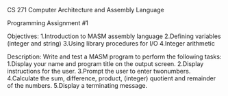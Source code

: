 CS 271 Computer Architecture and Assembly Language

Programming Assignment #1

Objectives:
  1.Introduction to MASM assembly language
  2.Defining variables (integer and string)
  3.Using library procedures for I/O
  4.Integer arithmetic

Description: 
  Write and test a MASM program to perform the following tasks:
  1.Display your name and program title on the output screen.
  2.Display instructions for the user.
  3.Prompt the user to enter twonumbers.
  4.Calculate the sum, difference, product, (integer) quotient and remainder of the numbers.
  5.Display a terminating message.
 
